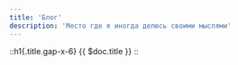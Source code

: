 ```yaml
---
title: 'Блог'
description: 'Место где я иногда делюсь своими мыслями'
---
```


::h1{.title.gap-x-6}
{{ $doc.title }}
::
